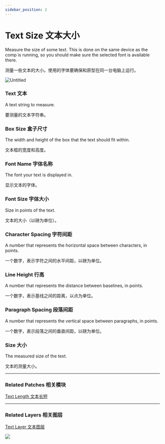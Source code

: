 ```yaml
---
sidebar_position: 2
---
```


# Text Size 文本大小

Measure the size of some text. This is done on the same device as the comp is running, so you should make sure the selected font is available there.

测量一些文本的大小。使用的字体要确保和原型在同一台电脑上运行。

![Untitled](https://s3.us-west-2.amazonaws.com/secure.notion-static.com/790f00c7-a4c6-4946-b1bc-44ce6bc9ba5a/Untitled.png?X-Amz-Algorithm=AWS4-HMAC-SHA256&X-Amz-Content-Sha256=UNSIGNED-PAYLOAD&X-Amz-Credential=AKIAT73L2G45EIPT3X45%2F20220602%2Fus-west-2%2Fs3%2Faws4_request&X-Amz-Date=20220602T180318Z&X-Amz-Expires=86400&X-Amz-Signature=4953ad9b1206acf28a0dae7f384169fad24b840d55509cbf183643ece8057928&X-Amz-SignedHeaders=host&response-content-disposition=filename%20%3D%22Untitled.png%22&x-id=GetObject)

### Text 文本

A text string to measure.

要测量的文本字符串。

### Box Size 盒子尺寸

The width and height of the box that the text should fit within.

文本框的宽度和高度。

### Font Name 字体名称

The font your text is displayed in.

显示文本的字体。

### Font Size 字体大小

Size in points of the text.

文本的大小（以磅为单位）。

### Character Spacing 字符间距

A number that represents the horizontal space between characters, in points.

一个数字，表示字符之间的水平间距，以磅为单位。

### Line Height 行高

A number that represents the distance between baselines, in points.

一个数字，表示基线之间的距离，以点为单位。

### Paragraph Spacing 段落间距

A number that represents the vertical space between paragraphs, in points.

一个数字，表示段落之间的垂直间距，以磅为单位。

### Size 大小

The measured size of the text.

文本的测量大小。

------

### Related Patches 相关模块

[Text Length 文本长短](./Text%20Length.md)

------

### Related Layers 相关图层

[Text Layer 文本图层](./../Layer/Text%20Layer.md)

![](https://s3.us-west-2.amazonaws.com/secure.notion-static.com/a44ce78a-b595-4838-90e2-516036a5adae/Untitled.png?X-Amz-Algorithm=AWS4-HMAC-SHA256&X-Amz-Content-Sha256=UNSIGNED-PAYLOAD&X-Amz-Credential=AKIAT73L2G45EIPT3X45%2F20220602%2Fus-west-2%2Fs3%2Faws4_request&X-Amz-Date=20220602T180326Z&X-Amz-Expires=86400&X-Amz-Signature=d9fb1f6334250163a37d95ad7cc0dc5ad7922dac7809d9afee73f8e0d14b5483&X-Amz-SignedHeaders=host&response-content-disposition=filename%20%3D%22Untitled.png%22&x-id=GetObject)
